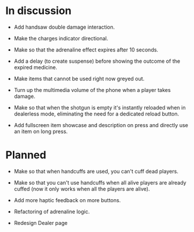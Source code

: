 # In discussion

- Add handsaw double damage interaction.

- Make the charges indicator directional.

- Make so that the adrenaline effect expires after 10 seconds.

- Add a delay (to create suspense) before showing the outcome of the expired medicine.

- Make items that cannot be used right now greyed out.

- Turn up the multimedia volume of the phone when a player takes damage.

- Make so that when the shotgun is empty it's instantly reloaded when in dealerless mode, eliminating the need for a dedicated reload button.

- Add fullscreen item showcase and description on press and directly use an item on long press.

# Planned

- Make so that when handcuffs are used, you can't cuff dead players.

- Make so that you can't use handcuffs when all alive players are already cuffed (now it only works when all the players are alive).

- Add more haptic feedback on more buttons.

- Refactoring of adrenaline logic.

- Redesign Dealer page
